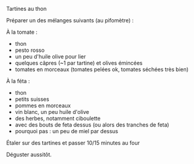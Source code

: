 Tartines au thon

Préparer un des mélanges suivants (au pifomètre) :

À la tomate :
- thon
- pesto rosso
- un peu d'huile olive pour lier
- quelques câpres (~1 par tartine) et olives émincées
- tomates en morceaux (tomates pelées ok, tomates séchées très bien)

À la féta :
- thon
- petits suisses
- pommes en morceaux
- vin blanc, un peu huile d'olive
- des herbes, notamment ciboulette
- avec des bouts de feta dessus (ou alors des tranches de feta)
- pourquoi pas : un peu de miel par dessus

Étaler sur des tartines et passer 10/15 minutes au four

Déguster aussitôt.
